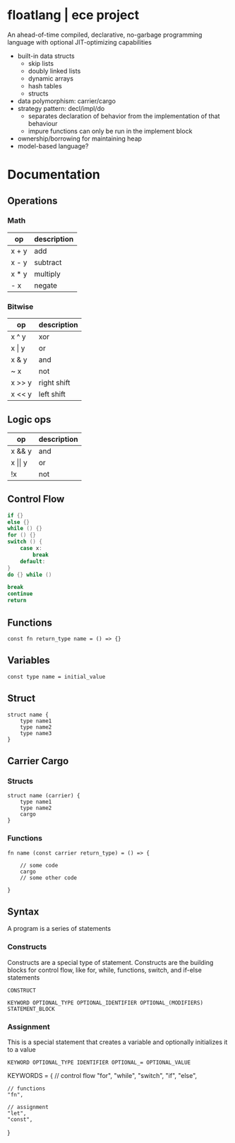 # floatlang | ece project
An ahead-of-time compiled, declarative, no-garbage programming
language with optional JIT-optimizing capabilities

- built-in data structs
    - skip lists
    - doubly linked lists
    - dynamic arrays
    - hash tables
    - structs
- data polymorphism: carrier/cargo
- strategy pattern: decl/impl/do
    - separates declaration of behavior from the implementation of 
      that behaviour
    - impure functions can only be run in the implement block
- ownership/borrowing for maintaining heap
- model-based language?

# Documentation
## Operations

### Math
| op | description |
| --- | --- |
| x + y | add |
| x - y | subtract |
| x * y | multiply |
| - x | negate |


### Bitwise
| op | description |
| --- | --- |
| x ^ y | xor |
| x \| y | or |
| x & y | and |
| ~ x | not |
| x >> y | right shift |
| x << y | left shift |

## Logic ops
| op | description |
| --- | --- |
| x && y | and |
| x \|\| y | or |
| !x | not |

## Control Flow
```c
if {}
else {}
while () {}
for () {}
switch () {
    case x:
        break
    default:
}
do {} while ()

break
continue
return
```

## Functions
```
const fn return_type name = () => {}
```

## Variables
```
const type name = initial_value
```

## Struct
```
struct name {
    type name1
    type name2
    type name3
}
```


## Carrier Cargo
### Structs
```
struct name (carrier) {
    type name1
    type name2
    cargo
}
```

### Functions
```
fn name (const carrier return_type) = () => {

    // some code
    cargo
    // some other code

}
```



## Syntax
A program is a series of statements

### Constructs
Constructs are a special type of statement. Constructs are the building blocks 
for control flow, like for, while, functions, switch, and if-else statements
```
CONSTRUCT

KEYWORD OPTIONAL_TYPE OPTIONAL_IDENTIFIER OPTIONAL_(MODIFIERS) STATEMENT_BLOCK
```

### Assignment
This is a special statement that creates a variable and optionally initializes it to a value
```
KEYWORD OPTIONAL_TYPE IDENTIFIER OPTIONAL_= OPTIONAL_VALUE
```

KEYWORDS = {
    // control flow
    "for",
    "while",
    "switch",
    "if",
    "else",

    // functions
    "fn",

    // assignment
    "let",
    "const",
}